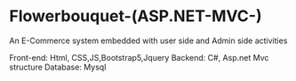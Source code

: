 # Flowerbouquet-(ASP.NET-MVC-)
An E-Commerce system embedded with user side and Admin side activities

Front-end: Html, CSS,JS,Bootstrap5,Jquery
Backend: C#, Asp.net Mvc structure
Database: Mysql
